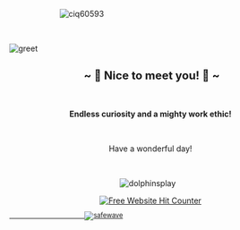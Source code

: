 &emsp; &emsp; &emsp; &emsp; &emsp;  ![ciq60593](https://github.com/TankEngine-ish/TankEngine-ish/assets/131184681/0d012ea0-b2b6-44ff-b1be-2ec4d232394e)

<br />

![greet](https://github.com/TankEngine-ish/TankEngine-ish/assets/131184681/41030361-5ccb-4c7f-b076-5280e7797da5)


<h2 align="center" style="font-size: 20px"> ~ 📇 Nice to meet you! 📇 ~</h2>
<br />

<p align="center">
<strong>Endless curiosity and a mighty work ethic!</strong>
</p>

<br />
<p align="center">
Have a wonderful day!
</p>
<br />

&emsp; &emsp; &emsp; &emsp; &emsp; &emsp; &emsp; &emsp; &emsp; &emsp; &emsp; ![dolphinsplay](https://github.com/TankEngine-ish/TankEngine-ish/assets/131184681/970592bf-3e12-4ccc-81b1-0763b8ac6630)


<div align='center'><a href='https://www.free-website-hit-counter.com'><img src='https://www.free-website-hit-counter.com/c.php?d=9&id=157178&s=16' border='0' alt='Free Website Hit Counter'></a><br / ><small><a href='https://www.free-website-hit-counter.com'></div>

&emsp; &emsp; &emsp; &emsp; &emsp; &emsp; &emsp; &emsp; &emsp;  ![safewave](https://github.com/TankEngine-ish/TankEngine-ish/assets/131184681/c391e676-ee21-4dc9-b8a0-483466be4849)

